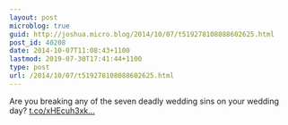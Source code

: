 ```yaml
---
layout: post
microblog: true
guid: http://joshua.micro.blog/2014/10/07/t519278108088602625.html
post_id: 40208
date: 2014-10-07T11:08:43+1100
lastmod: 2019-07-30T17:41:44+1100
type: post
url: /2014/10/07/t519278108088602625.html
---
```

Are you breaking any of the seven deadly wedding sins on your wedding day? [t.co/xHEcuh3xk...](http://t.co/xHEcuh3xko)
